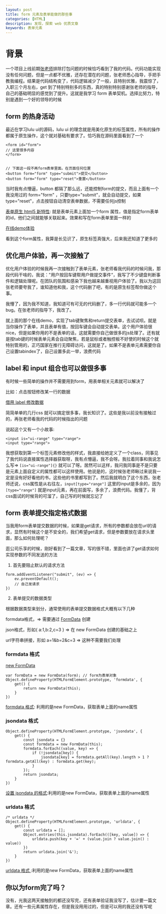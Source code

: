 ```yaml
---
layout: post
title: form 元素及表单能做的那些事
categories: [HTML]
description: 发现，探索 web 优质文章
keywords: 表单元素
---
```


# 背景
一个项目上线前期[张老师](https://www.zhangxinxu.com/wordpress/category/css/)排除打包问题的时候恰巧看到了我的代码。代码功能实现没有任何问题，但是一点都不优雅，还存在潜在的问题，张老师悉心指导，手把手教我编程。结果是代码结构变了，代码逻辑减少了一般，且特别优雅，我震惊了，入职三个月左右，get 到了特别特别多的东西，真的特别特别感谢张老师的指导，自己的基础明显的感觉到了提升。这就是我学习 form 表单契机。选择比努力，特别是遇到一个好的领导的时候

## form 的热身活动
最近在学习lulu ui的源码，lulu ui 的理念就是用美化原生的标签属性，所有的操作都属于原生操作，这个就对基础有要求了。恰巧我在源码里面看到了一个

```
<form id="form">
// 这里很多内容
</form>


// 下面这一段不再form表单里面。在页面任何位置
<button form="form" type="submit">提交</button>
<button form="form" type="reset">重置</button>
```

当时我有点懵逼，button 都隔了那么远，还能控制form的提交，而且上面有一个我没用过的 form="form" ，只要type="submit"，就会自动提交，如果type="reset"，点击按钮自动清空表单数据，不需要任何js控制

[表单原生 html5 新特性](https://developer.mozilla.org/zh-CN/docs/Web/HTML/Element/Input/button): 就是表单元素上面加一个form 属性，值是指定form表单的id，他们之间就能够关联起来。效果和写在form表单里面一样的

[在线demo体验](https://codepen.io/qingchuang/pen/xxEJzeO)

看到这个form属性，我算是长见识了，原生标签真强大，后来我还知道了更多的

## 优化用户体验，再一次接触了
优化用户体验的时候我再一次接触到了表单元素，张老师看我代码的时候问我，那段代码干啥的，我说："用户按回车键帮用户做提交事件“，我写了不少键盘判断事件和逻辑处理呢。在团队的氛围和感染下我也越来越重视用户体验了。我以为这回张老师要夸我了，谁知道他和我，这个代码删了吧，有的是原生标签帮你做这个事。

我懵了，因为我不知道，我知道可有可无的代码删了，多一行代码就可能多一个bug。在张老师的指导下，我改了。

就上面的那个在线demo，实现了tab键聚焦和return提交表单，去试试呗。就是当你操作了表单，并且表单有值，按回车键会自动提交表单。这个用户体验很nice，但是如果你用的不是表单的话，这就需要你自己做很多的js处理了。还有就是按tab键的时候表单元素会自动聚焦，若是鼠标或者触控板不好使的时候这个就特别管用的，正巧国家在推行无障碍访问，这就是了。如果不是表单元素需要你自己设置tabindex了，自己设置多此一举，浪费代码

## label 和 input 组合也可以做很多事
有时候一些简单的操作并不需要用到form，用表单相关元素就可以解决了

比如：点击按钮修改某一行的数据

[借用 label 修改数据](https://codepen.io/qingchuang/pen/LYRBBZL)

简简单单的几行css 就可以搞定很多事，我长知识了。这些是我以前没有接触过的，再张老师看我的代码的时候指出的问题

说起这个又有一个小故事:


```
<input is="ui-range" type="range">
<input type="range">
```

我想获取到第一个标签元素修改他的样式，我直接给她定义了一个class，同事见了我代码说直接属性选择器获取呀，我有点懵逼，我不会呀。我拉着同事和我说怎么写=> `[is="ui-range"]{}` 就可以了呀。居然可以这样，我问我同事是不是只要是元素上面自定义的属性都可以这样使用。他说是的，这时候张老师瞅过来说我一定是没有好好看他的书，这些他的书里都写到了。然后我就明白了这个东西，张老师还说，css属性是从右往左，`input[type="range"]` 这里的input是多余的，因为 `[type="range"]` 就是input元素，再在前面写，多余了，浪费代码。我懂了，背css面试的时候背的可溜了，自己写的时候就忘记了

## form 表单提交指定格式数据
当我用form表单提交数据的时候，如果是get请求，所有的参数都会放在url的请求，显然有时候这个是不安全的，我们希望get请求，但是参数要放在请求头里面，那么如何处理呢？

逛公司乐享的时候，刚好看到了一篇文章，写的很不错，里面也讲了get请求如何实现参数的不同发送的方法

1. 首先要阻止默认的请求方法

```
form.addEventListener("submit", (ev) => {
    ev.preventDefault();
    // 自己发请求
})
```

2. 表单提交的数据类型

根据数据类型来划分，通常使用的表单提交数据格式大概有以下几种

formdata格式，=> 需要通过 [FormData](https://developer.mozilla.org/en-US/docs/Web/API/FormData) 创建 

json格式，形如{ a:1,b:2,c=3 } => 在 new FormData 创建的基础之上

url字符串拼接，形如 a=1&b=2&c=3 => 这种不需要我们处理

### formdata 格式

[new FormData](https://developer.mozilla.org/en-US/docs/Web/API/FormData/FormData)

```
var formData = new FormData(form); // form为表单对象
Object.defineProperty(HTMLFormElement.prototype, 'formdata', {
    get() {
        return new FormData(this);
    }
})
```

[formdata 格式](https://codepen.io/qingchuang/pen/wvoqrKE?editors=1111): 利用的是new FormData，获取表单上面的name属性

### jsondata 格式

```
Object.defineProperty(HTMLFormElement.prototype, 'jsondata', {
    get() {
        const jsondata = {}
        const formdata = new FormData(this);
        formdata.forEach((value, key) => {
            if (!jsondata[key]) {
                jsondata[key] = formdata.getAll(key).length > 1 ? formdata.getAll(key) : formdata.get(key);
            }
        });
        return jsondata;
    }
})
```

[设置 jsondata 的格式](https://codepen.io/qingchuang/pen/OJbjxpB):利用的是new FormData，获取表单上面的name属性
### urldata 格式

```
/* urldata */
Object.defineProperty(HTMLFormElement.prototype, 'urldata', {
    get() {
        const urldata = [];
        Object.entries(this.jsondata).forEach(([key, value]) => {
            urldata.push(key + '=' + (value.join ? value.join() : value))
        })
        return urldata.join('&');
    }
})
```

[urldata 格式 ](https://codepen.io/qingchuang/pen/eYdjLoL?editors=1111):利用的是new FormData，获取表单上面的name属性

## 你以为form完了吗？
没有，光我这两天接触到的都还没写完，还有表单验证我没写了，估计要一篇文章。还有一些元素属性存在，但是我没用用过的，但是可以用的我还没有写呢